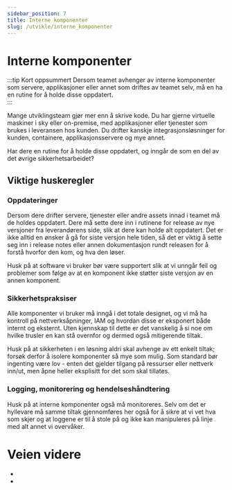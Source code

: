 ```yaml
---
sidebar_position: 7
title: Interne komponenter
slug: /utvikle/interne_komponenter
---
```


# Interne komponenter

:::tip Kort oppsummert
Dersom teamet avhenger av interne komponenter som servere, applikasjoner eller annet som driftes av teamet selv, må en ha en rutine for å holde disse oppdatert.  
:::

Mange utviklingsteam gjør mer enn å skrive kode. Du har gjerne virtuelle maskiner i sky eller on-premise, med applikasjoner eller tjenester som brukes i leveransen hos kunden. Du drifter kanskje integrasjonsløsninger for kunden, containere, applikasjonsservere og mye annet. 

Har dere en rutine for å holde disse oppdatert, og inngår de som en del av det øvrige sikkerhetsarbeidet?

## Viktige huskeregler
### Oppdateringer
Dersom dere drifter servere, tjenester eller andre assets innad i teamet må de holdes oppdatert. Dere må sette dere inn i rutinene for release av nye versjoner fra leverandørens side, slik at dere kan holde alt oppdatert. Det er ikke alltid en ønsker å gå for siste versjon hele tiden, så det er viktig å sette seg inn i release notes eller annen dokumentasjon rundt releasen for å forstå hvorfor den kom, og hva den løser. 

Husk på at software vi bruker bør være supportert slik at vi unngår feil og problemer som følge av at en komponent ikke støtter siste versjon av en annen komponent. 

### Sikkerhetspraksiser
Alle komponenter vi bruker må inngå i det totale designet, og vi må ha kontroll på nettverksåpninger, IAM og hvordan disse er eksponert både internt og eksternt. Uten kjennskap til dette er det vanskelig å si noe om hvilke trusler en kan stå overnfor og dermed også mitigerende tiltak. 

Husk på at sikkerheten i en løsning aldri skal avhenge av ett enkelt tiltak; forsøk derfor å isolere komponenter så mye som mulig. Som standard bør ingenting være lov - enten det gjelder tilgang på ressurser eller nettverk inn/ut, men åpne heller eksplisitt for det som skal tillates. 

### Logging, monitorering og hendelseshåndtering
Husk på at interne komponenter også må monitoreres. Selv om det er hyllevare må samme tiltak gjennomføres her også for å sikre at vi vet hva som skjer og at loggene er til å stole på og ikke kan manipuleres på linje med alt annet vi overvåker. 

# Veien videre
* 
* 